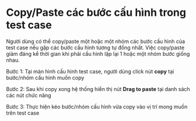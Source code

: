 # Copy/Paste các bước cấu hình trong test case

Người dùng có thể copy/paste một hoặc một nhóm các bước cấu hình của test case nếu gặp các bước cấu hình tương tự đồng nhất. Việc copy/paste giảm đáng kể thời gian khi phải cấu hình lặp lại 1 hoặc một nhóm bước giống nhau. 

Bước 1: Tại màn hình cấu hình test case, người dùng click nút **copy** tại bước/nhóm cấu hình muốn copy

Bước 2: Sau khi copy xong hệ thống hiển thị nút **Drag to paste** tại danh sách các nút chức năng 

Bước 3: Thực hiện kéo bước/nhóm cấu hình vừa copy vào vị trí mong muốn trên test case
